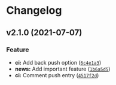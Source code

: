 # Changelog

<!--next-version-placeholder-->

## v2.1.0 (2021-07-07)
### Feature
* **ci:** Add back push option ([`6c4e1a3`](https://github.com/0dysseas/news-indicator/commit/6c4e1a355632e4b5133405f9e21e8c029578a84e))
* **news:** Add important feature ([`1b6a5d5`](https://github.com/0dysseas/news-indicator/commit/1b6a5d53a6f9c197b8355533e922c407cd10c38d))
* **ci:** Comment push entry ([`4517f2d`](https://github.com/0dysseas/news-indicator/commit/4517f2d7b3942c924aba22c4cd72abd118fd6fc9))
